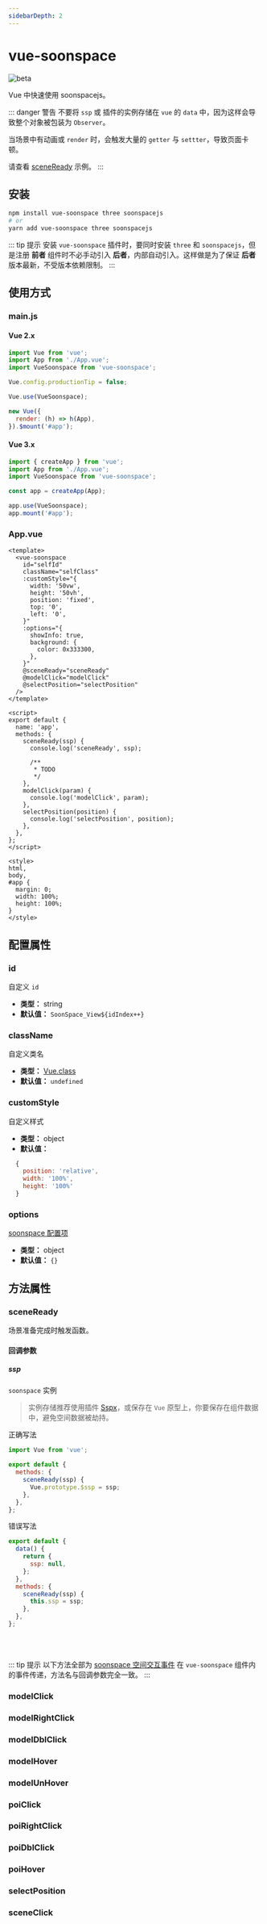 ```yaml
---
sidebarDepth: 2
---
```


# vue-soonspace

![beta](https://img.shields.io/npm/v/vue-soonspace/latest.svg)
<br>

Vue 中快速使用 soonspacejs。

::: danger 警告
不要将 `ssp` 或 插件的实例存储在 `vue` 的 `data` 中，因为这样会导致整个对象被包装为 `Observer`。

当场景中有动画或 `render` 时，会触发大量的 `getter` 与 `settter`，导致页面卡顿。

请查看 [sceneReady](#sceneready) 示例。
:::

<!-- 安装 -->

## 安装

```bash
npm install vue-soonspace three soonspacejs
# or
yarn add vue-soonspace three soonspacejs
```

::: tip 提示
安装 `vue-soonspace` 插件时，要同时安装 `three` 和 `soonspacejs`，但是注册 **前者** 组件时不必手动引入 **后者**，内部自动引入。这样做是为了保证 **后者** 版本最新，不受版本依赖限制。
:::

<!-- 使用方式 -->

## 使用方式

### main.js

#### Vue 2.x

```js {3,7}
import Vue from 'vue';
import App from './App.vue';
import VueSoonspace from 'vue-soonspace';

Vue.config.productionTip = false;

Vue.use(VueSoonspace);

new Vue({
  render: (h) => h(App),
}).$mount('#app');
```

#### Vue 3.x

```js {3,7}
import { createApp } from 'vue';
import App from './App.vue';
import VueSoonspace from 'vue-soonspace';

const app = createApp(App);

app.use(VueSoonspace);
app.mount('#app');
```

### App.vue

```vue {2-21}
<template>
  <vue-soonspace
    id="selfId"
    className="selfClass"
    :customStyle="{
      width: '50vw',
      height: '50vh',
      position: 'fixed',
      top: '0',
      left: '0',
    }"
    :options="{
      showInfo: true,
      background: {
        color: 0x333300,
      },
    }"
    @sceneReady="sceneReady"
    @modelClick="modelClick"
    @selectPosition="selectPosition"
  />
</template>

<script>
export default {
  name: 'app',
  methods: {
    sceneReady(ssp) {
      console.log('sceneReady', ssp);

      /**
       * TODO
       */
    },
    modelClick(param) {
      console.log('modelClick', param);
    },
    selectPosition(position) {
      console.log('selectPosition', position);
    },
  },
};
</script>

<style>
html,
body,
#app {
  margin: 0;
  width: 100%;
  height: 100%;
}
</style>
```

<!-- 属性 -->

## 配置属性

### id

自定义 `id`

- **类型：** string
- **默认值：** `SoonSpace_View${idIndex++}`

### className

自定义类名

- **类型：** [Vue.class](https://cn.vuejs.org/v2/guide/class-and-style)
- **默认值：** `undefined`

### customStyle

自定义样式

- **类型：** object
- **默认值：**

```js
  {
    position: 'relative',
    width: '100%',
    height: '100%'
  }
```

### options

[soonspace 配置项](../../guide/config)

- **类型：** object
- **默认值：** `{}`

<!-- 方法 -->

## 方法属性

### sceneReady

场景准备完成时触发函数。

#### 回调参数

##### ssp

`soonspace` 实例

> 实例存储推荐使用插件 [Sspx](./sspx)，或保存在 `Vue` 原型上，你要保存在组件数据中，避免空间数据被劫持。

正确写法

```js
import Vue from 'vue';

export default {
  methods: {
    sceneReady(ssp) {
      Vue.prototype.$ssp = ssp;
    },
  },
};
```

错误写法

```js
export default {
  data() {
    return {
      ssp: null,
    };
  },
  methods: {
    sceneReady(ssp) {
      this.ssp = ssp;
    },
  },
};
```

<br>
<br>

::: tip 提示
以下方法全部为 [soonspace 空间交互事件](../../guide/event) 在 `vue-soonspace` 组件内的事件传递，方法名与回调参数完全一致。
:::

### modelClick

### modelRightClick

### modelDblClick

### modelHover

### modelUnHover

### poiClick

### poiRightClick

### poiDblClick

### poiHover

### selectPosition

### sceneClick
